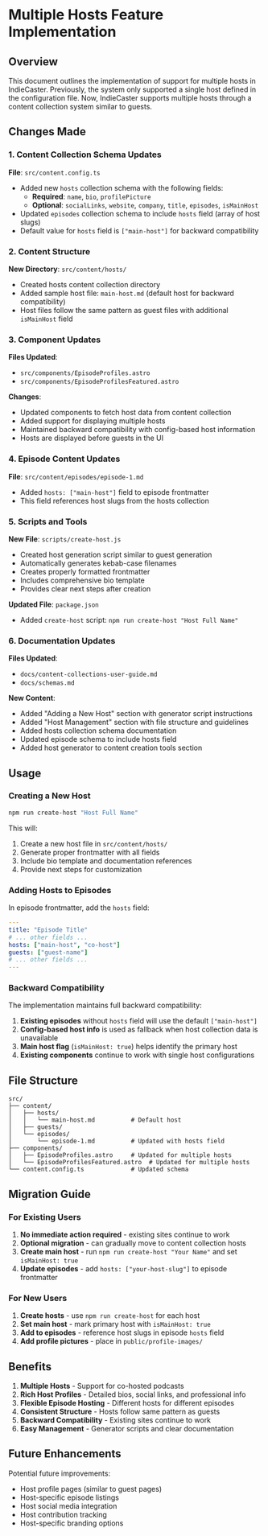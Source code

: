 # Multiple Hosts Feature Implementation

## Overview

This document outlines the implementation of support for multiple hosts in IndieCaster. Previously, the system only supported a single host defined in the configuration file. Now, IndieCaster supports multiple hosts through a content collection system similar to guests.

## Changes Made

### 1. Content Collection Schema Updates

**File**: `src/content.config.ts`

- Added new `hosts` collection schema with the following fields:
  - **Required**: `name`, `bio`, `profilePicture`
  - **Optional**: `socialLinks`, `website`, `company`, `title`, `episodes`, `isMainHost`
- Updated `episodes` collection schema to include `hosts` field (array of host slugs)
- Default value for `hosts` field is `["main-host"]` for backward compatibility

### 2. Content Structure

**New Directory**: `src/content/hosts/`

- Created hosts content collection directory
- Added sample host file: `main-host.md` (default host for backward compatibility)
- Host files follow the same pattern as guest files with additional `isMainHost` field

### 3. Component Updates

**Files Updated**:
- `src/components/EpisodeProfiles.astro`
- `src/components/EpisodeProfilesFeatured.astro`

**Changes**:
- Updated components to fetch host data from content collection
- Added support for displaying multiple hosts
- Maintained backward compatibility with config-based host information
- Hosts are displayed before guests in the UI

### 4. Episode Content Updates

**File**: `src/content/episodes/episode-1.md`

- Added `hosts: ["main-host"]` field to episode frontmatter
- This field references host slugs from the hosts collection

### 5. Scripts and Tools

**New File**: `scripts/create-host.js`

- Created host generation script similar to guest generation
- Automatically generates kebab-case filenames
- Creates properly formatted frontmatter
- Includes comprehensive bio template
- Provides clear next steps after creation

**Updated File**: `package.json`

- Added `create-host` script: `npm run create-host "Host Full Name"`

### 6. Documentation Updates

**Files Updated**:
- `docs/content-collections-user-guide.md`
- `docs/schemas.md`

**New Content**:
- Added "Adding a New Host" section with generator script instructions
- Added "Host Management" section with file structure and guidelines
- Added hosts collection schema documentation
- Updated episode schema to include hosts field
- Added host generator to content creation tools section

## Usage

### Creating a New Host

```bash
npm run create-host "Host Full Name"
```

This will:
1. Create a new host file in `src/content/hosts/`
2. Generate proper frontmatter with all fields
3. Include bio template and documentation references
4. Provide next steps for customization

### Adding Hosts to Episodes

In episode frontmatter, add the `hosts` field:

```yaml
---
title: "Episode Title"
# ... other fields ...
hosts: ["main-host", "co-host"]
guests: ["guest-name"]
# ... other fields ...
---
```

### Backward Compatibility

The implementation maintains full backward compatibility:

1. **Existing episodes** without `hosts` field will use the default `["main-host"]`
2. **Config-based host info** is used as fallback when host collection data is unavailable
3. **Main host flag** (`isMainHost: true`) helps identify the primary host
4. **Existing components** continue to work with single host configurations

## File Structure

```
src/
├── content/
│   ├── hosts/
│   │   └── main-host.md          # Default host
│   ├── guests/
│   └── episodes/
│       └── episode-1.md          # Updated with hosts field
├── components/
│   ├── EpisodeProfiles.astro     # Updated for multiple hosts
│   └── EpisodeProfilesFeatured.astro  # Updated for multiple hosts
└── content.config.ts             # Updated schema
```

## Migration Guide

### For Existing Users

1. **No immediate action required** - existing sites continue to work
2. **Optional migration** - can gradually move to content collection hosts
3. **Create main host** - run `npm run create-host "Your Name"` and set `isMainHost: true`
4. **Update episodes** - add `hosts: ["your-host-slug"]` to episode frontmatter

### For New Users

1. **Create hosts** - use `npm run create-host` for each host
2. **Set main host** - mark primary host with `isMainHost: true`
3. **Add to episodes** - reference host slugs in episode `hosts` field
4. **Add profile pictures** - place in `public/profile-images/`

## Benefits

1. **Multiple Hosts** - Support for co-hosted podcasts
2. **Rich Host Profiles** - Detailed bios, social links, and professional info
3. **Flexible Episode Hosting** - Different hosts for different episodes
4. **Consistent Structure** - Hosts follow same pattern as guests
5. **Backward Compatibility** - Existing sites continue to work
6. **Easy Management** - Generator scripts and clear documentation

## Future Enhancements

Potential future improvements:
- Host profile pages (similar to guest pages)
- Host-specific episode listings
- Host social media integration
- Host contribution tracking
- Host-specific branding options 
